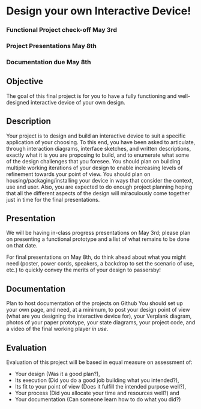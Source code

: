 # Design your own Interactive Device!
 
### Functional Project check-off May 3rd

### Project Presentations May 8th

### Documentation due May 8th
 
## Objective

The goal of this final project is for you to have a fully functioning and well-designed interactive device of your own design.
 
## Description
Your project is to design and build an interactive device to suit a specific application of your choosing. To this end, you have been asked to articulate, through interaction diagrams, interface sketches, and written descriptions, exactly what it is you are proposing to build, and to enumerate what some of the design challenges that you foresee. You should plan on building multiple working iterations of your design to enable increasing levels of refinement towards your point of view. You should plan on housing/packaging/installing your device in ways that consider the context, use and user. Also, you are expected to do enough project planning hoping that all the different aspects of the design will miraculously come together just in time for the final presentations.

## Presentation

We will be having in-class progress presentations on May 3rd; please plan on presenting a functional prototype and a list of what remains to be done on that date.
 
For final presentations on May 8th, do think ahead about what you might need (poster, power cords, speakers, a backdrop to set the scenario of use, etc.) to quickly convey the merits of your design to passersby!
 
## Documentation

Plan to host documentation of the projects on Github You should set up your own page, and need, at a minimum, to post your design point of view (what are you designing the interactive device for), your Verplank diagram, photos of your paper prototype, your state diagrams, your project code, and a video of the final working player _in use_.

## Evaluation

Evaluation of this project will be based in equal measure on assessment of:
* Your design (Was it a good plan?),
* Its execution (Did you do a good job building what you intended?),
* Its fit to your point of view (Does it fulfill the intended purpose well?),
* Your process (Did you allocate your time and resources well?) and
* Your documentation (Can someone learn how to do what you did?) 